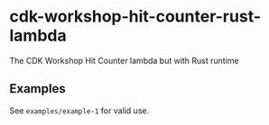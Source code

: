 # cdk-workshop-hit-counter-rust-lambda

The CDK Workshop Hit Counter lambda but with Rust runtime

## Examples

See `examples/example-1` for valid use.
